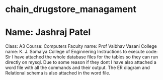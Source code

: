 # chain_drugstore_managament
<h1> Name: Jashraj Patel</h1> 
Class: A3
Course: Computers
Faculty name: Prof Vaibhav Vasani
College name: K. J. Somaiya College of Enginnering
Instructions to execute code:
Sir I have attached the whole database files for the tables so they can run directly on mysql.
Due to some reason if they dont I have also attached a word file with all the commands and their output.
The ER diagram and Relational schema is also attached in the word file.
